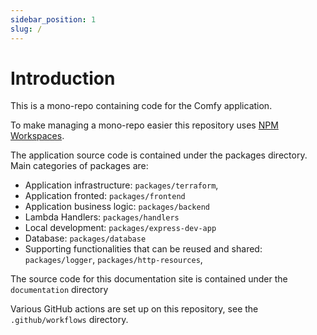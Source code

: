 ```yaml
---
sidebar_position: 1
slug: /
---
```


# Introduction

This is a mono-repo containing code for the Comfy application.

To make managing a mono-repo easier this repository uses [NPM Workspaces](https://docs.npmjs.com/cli/v9/using-npm/workspaces).

The application source code is contained under the packages directory. Main categories of packages are:

- Application infrastructure: `packages/terraform`,
- Application fronted: `packages/frontend`
- Application business logic: `packages/backend`
- Lambda Handlers: `packages/handlers`
- Local development: `packages/express-dev-app`
- Database: `packages/database`
- Supporting functionalities that can be reused and shared: `packages/logger`, `packages/http-resources`,

The source code for this documentation site is contained under the `documentation` directory

Various GitHub actions are set up on this repository, see the `.github/workflows` directory.
